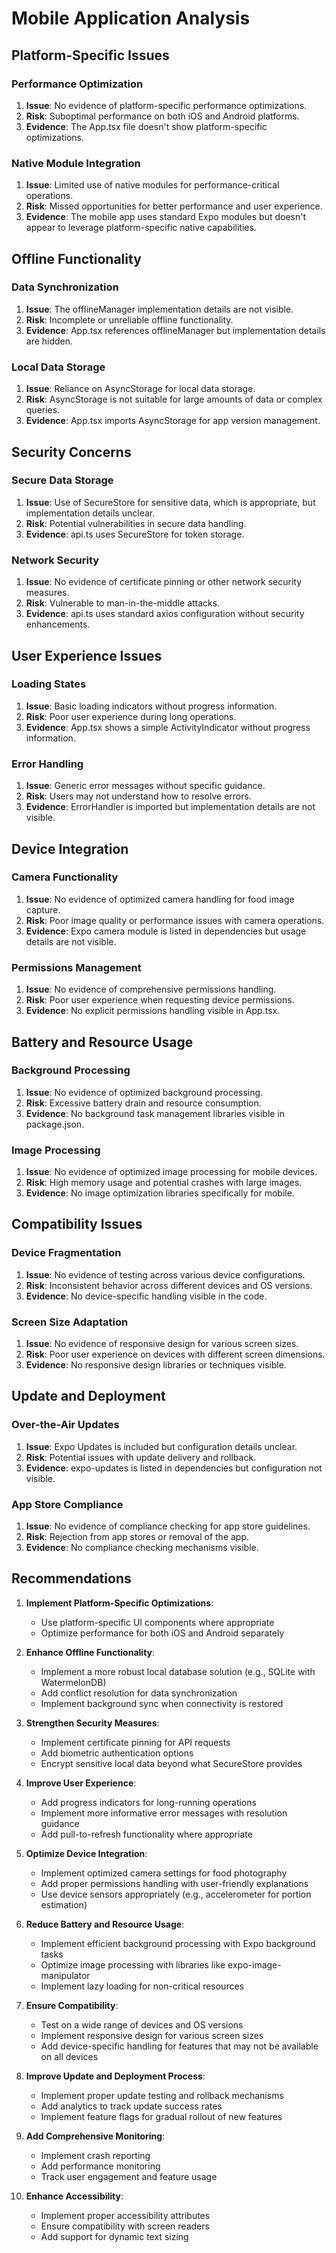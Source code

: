 # Mobile Application Analysis

## Platform-Specific Issues

### Performance Optimization
1. **Issue**: No evidence of platform-specific performance optimizations.
2. **Risk**: Suboptimal performance on both iOS and Android platforms.
3. **Evidence**: The App.tsx file doesn't show platform-specific optimizations.

### Native Module Integration
1. **Issue**: Limited use of native modules for performance-critical operations.
2. **Risk**: Missed opportunities for better performance and user experience.
3. **Evidence**: The mobile app uses standard Expo modules but doesn't appear to leverage platform-specific native capabilities.

## Offline Functionality

### Data Synchronization
1. **Issue**: The offlineManager implementation details are not visible.
2. **Risk**: Incomplete or unreliable offline functionality.
3. **Evidence**: App.tsx references offlineManager but implementation details are hidden.

### Local Data Storage
1. **Issue**: Reliance on AsyncStorage for local data storage.
2. **Risk**: AsyncStorage is not suitable for large amounts of data or complex queries.
3. **Evidence**: App.tsx imports AsyncStorage for app version management.

## Security Concerns

### Secure Data Storage
1. **Issue**: Use of SecureStore for sensitive data, which is appropriate, but implementation details unclear.
2. **Risk**: Potential vulnerabilities in secure data handling.
3. **Evidence**: api.ts uses SecureStore for token storage.

### Network Security
1. **Issue**: No evidence of certificate pinning or other network security measures.
2. **Risk**: Vulnerable to man-in-the-middle attacks.
3. **Evidence**: api.ts uses standard axios configuration without security enhancements.

## User Experience Issues

### Loading States
1. **Issue**: Basic loading indicators without progress information.
2. **Risk**: Poor user experience during long operations.
3. **Evidence**: App.tsx shows a simple ActivityIndicator without progress information.

### Error Handling
1. **Issue**: Generic error messages without specific guidance.
2. **Risk**: Users may not understand how to resolve errors.
3. **Evidence**: ErrorHandler is imported but implementation details are not visible.

## Device Integration

### Camera Functionality
1. **Issue**: No evidence of optimized camera handling for food image capture.
2. **Risk**: Poor image quality or performance issues with camera operations.
3. **Evidence**: Expo camera module is listed in dependencies but usage details are not visible.

### Permissions Management
1. **Issue**: No evidence of comprehensive permissions handling.
2. **Risk**: Poor user experience when requesting device permissions.
3. **Evidence**: No explicit permissions handling visible in App.tsx.

## Battery and Resource Usage

### Background Processing
1. **Issue**: No evidence of optimized background processing.
2. **Risk**: Excessive battery drain and resource consumption.
3. **Evidence**: No background task management libraries visible in package.json.

### Image Processing
1. **Issue**: No evidence of optimized image processing for mobile devices.
2. **Risk**: High memory usage and potential crashes with large images.
3. **Evidence**: No image optimization libraries specifically for mobile.

## Compatibility Issues

### Device Fragmentation
1. **Issue**: No evidence of testing across various device configurations.
2. **Risk**: Inconsistent behavior across different devices and OS versions.
3. **Evidence**: No device-specific handling visible in the code.

### Screen Size Adaptation
1. **Issue**: No evidence of responsive design for various screen sizes.
2. **Risk**: Poor user experience on devices with different screen dimensions.
3. **Evidence**: No responsive design libraries or techniques visible.

## Update and Deployment

### Over-the-Air Updates
1. **Issue**: Expo Updates is included but configuration details unclear.
2. **Risk**: Potential issues with update delivery and rollback.
3. **Evidence**: expo-updates is listed in dependencies but configuration not visible.

### App Store Compliance
1. **Issue**: No evidence of compliance checking for app store guidelines.
2. **Risk**: Rejection from app stores or removal of the app.
3. **Evidence**: No compliance checking mechanisms visible.

## Recommendations

1. **Implement Platform-Specific Optimizations**: 
   - Use platform-specific UI components where appropriate
   - Optimize performance for both iOS and Android separately

2. **Enhance Offline Functionality**: 
   - Implement a more robust local database solution (e.g., SQLite with WatermelonDB)
   - Add conflict resolution for data synchronization
   - Implement background sync when connectivity is restored

3. **Strengthen Security Measures**: 
   - Implement certificate pinning for API requests
   - Add biometric authentication options
   - Encrypt sensitive local data beyond what SecureStore provides

4. **Improve User Experience**: 
   - Add progress indicators for long-running operations
   - Implement more informative error messages with resolution guidance
   - Add pull-to-refresh functionality where appropriate

5. **Optimize Device Integration**: 
   - Implement optimized camera settings for food photography
   - Add proper permissions handling with user-friendly explanations
   - Use device sensors appropriately (e.g., accelerometer for portion estimation)

6. **Reduce Battery and Resource Usage**: 
   - Implement efficient background processing with Expo background tasks
   - Optimize image processing with libraries like expo-image-manipulator
   - Implement lazy loading for non-critical resources

7. **Ensure Compatibility**: 
   - Test on a wide range of devices and OS versions
   - Implement responsive design for various screen sizes
   - Add device-specific handling for features that may not be available on all devices

8. **Improve Update and Deployment Process**: 
   - Implement proper update testing and rollback mechanisms
   - Add analytics to track update success rates
   - Implement feature flags for gradual rollout of new features

9. **Add Comprehensive Monitoring**: 
   - Implement crash reporting
   - Add performance monitoring
   - Track user engagement and feature usage

10. **Enhance Accessibility**: 
    - Implement proper accessibility attributes
    - Ensure compatibility with screen readers
    - Add support for dynamic text sizing